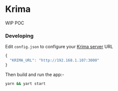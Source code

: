 # Krima

WIP POC

### Developing

Edit `config.json` to configure your [Krima server](https://github.com/gaving/krima-server/) URL

```js
{
  "KRIMA_URL": "http://192.168.1.107:3000"
}
```

Then build and run the app:-

```bash
yarn && yart start
```
